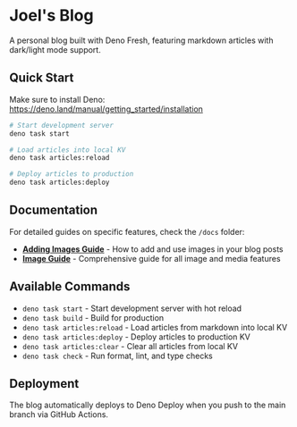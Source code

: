 # Joel's Blog

A personal blog built with Deno Fresh, featuring markdown articles with dark/light mode support.

## Quick Start

Make sure to install Deno: https://deno.land/manual/getting_started/installation

```bash
# Start development server
deno task start

# Load articles into local KV
deno task articles:reload

# Deploy articles to production
deno task articles:deploy
```

## Documentation

For detailed guides on specific features, check the `/docs` folder:

- **[Adding Images Guide](docs/ADDING_IMAGES.md)** - How to add and use images in your blog posts
- **[Image Guide](docs/IMAGE_GUIDE.md)** - Comprehensive guide for all image and media features

## Available Commands

- `deno task start` - Start development server with hot reload
- `deno task build` - Build for production
- `deno task articles:reload` - Load articles from markdown into local KV
- `deno task articles:deploy` - Deploy articles to production KV
- `deno task articles:clear` - Clear all articles from local KV
- `deno task check` - Run format, lint, and type checks

## Deployment

The blog automatically deploys to Deno Deploy when you push to the main branch via GitHub Actions.
